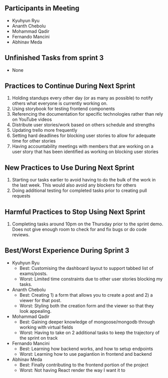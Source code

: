## Participants in Meeting

-   Kyuhyun Ryu
-   Ananth Chebolu
-   Mohammad Qadir
-   Fernando Mancini
-   Abhinav Meda

## Unfinished Tasks from sprint 3

-   None

## Practices to Continue During Next Sprint

1. Holding standups every other day (or as many as possible) to notify others what everyone is currently working on.
2. Using storybook for testing frontend components
3. Referencing the documentation for specific technologies rather than rely on YouTube videos
4. Distribute user stories/work based on others schedule and strengths
5. Updating trello more frequently
6. Setting hard deadlines for blocking user stories to allow for adequate time for other stories
7. Having accountability meetings with members that are working on a user story that has been identified as working on blocking user stories

## New Practices to Use During Next Sprint

1. Starting our tasks earlier to avoid having to do the bulk of the work in the last week. This would also avoid any blockers for others
2. Doing additional testing for completed tasks prior to creating pull requests

## Harmful Practices to Stop Using Next Sprint

1. Completing tasks around 10pm on the Thursday prior to the sprint demo. Does not give enough room to check for and fix bugs or do code reviews.

## Best/Worst Experience During Sprint 3

-   Kyuhyun Ryu
    -   Best: Customising the dashboard layout to support tabbed list of exams/posts.
    -   Worst: Limited time constraints due to other user stories blocking my tasks.
-  Ananth Chebolu
    -   Best: Creating 1) a form that allows you to create a post and 2) a viewer for that post.
    -   Worst: Styling both the creation form and the viewer so that they look appealing.
-   Mohammad Qadir
    -   Best: Gaining deeper knowledge of mongoose/mongodb through working with virtual fields
    -   Worst: Having to take on 2 additional tasks to keep the trajectory of the sprint on track
-   Fernando Mancini
    -   Best: Learning how backend works, and how to setup endpoints
    -   Worst: Learning how to use pagiantion in frontend and backend
-   Abhinav Meda
    -   Best: Finally contributing to the frontend portion of the project
    -   Worst: Not having React render the way I want it to


